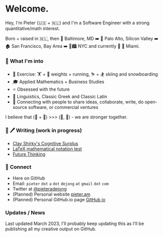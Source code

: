 # Welcome. 

Hey, I'm Pieter (:us: + :netherlands:) and I'm a Software Engineer with a strong quantitative/math interest.

Born + raised in :netherlands:, 
then :flight_departure: Baltimore, MD 
:arrow_right:  :evergreen_tree: 	Palo Alto, Silicon Valley
:arrow_right:  :derelict_house: 	San Francisco, Bay Area 
:arrow_right:  :statue_of_liberty::cityscape: 	NYC
and currently  :round_pushpin: :palm_tree: Miami.


### :cowboy_hat_face: **What I'm into**
* :muscle: Exercise: :weight_lifting: + :running: weights + running, :skier: + :snowboarder: skiing and snowboarding
* :mortar_board: Applied Mathematics + Business Studies
* :star: Obsessed with the future
* :symbols: Linguistics, Classic Greek and Classic Latin
* :brain: Connecting with people to share ideas, collaborate, write, do open-source software, or commercial ventures


I believe that (:brain: + :robot:) >>> (:brain:, :robot:) - we are stronger together.

### :closed_book: :pen: **Writing (work in progress)**
* [Clay Shirky's Cognitive Surplus](https://github.com/pieteradejong/blog/blob/main/cognitive_surplus.md)
* [LaTeX mathematical notation test](https://github.com/pieteradejong/blog/blob/main/lateX_test.md)
* [Future Thinking](https://github.com/pieteradejong/blog/blob/main/future_thinking.md)

### :link: **Connect**
* Here on GitHub
* Email: `pieter` `dot` `a` `dot` `dejong` `at` `gmail` `dot` `com`
* Twitter at [@pieteradejong](https://twitter.com/pieteradejong)
* (Planned) Personal website [pieter.am](https://pieter.am/)
* (Planned) Personal GitHub.io page [GitHub io](https://pieteradejong.github.io/)

### Updates / News

Last updated March 2023, I'll probably keep updating this as I'll be publishing all my creative output on GitHub.
